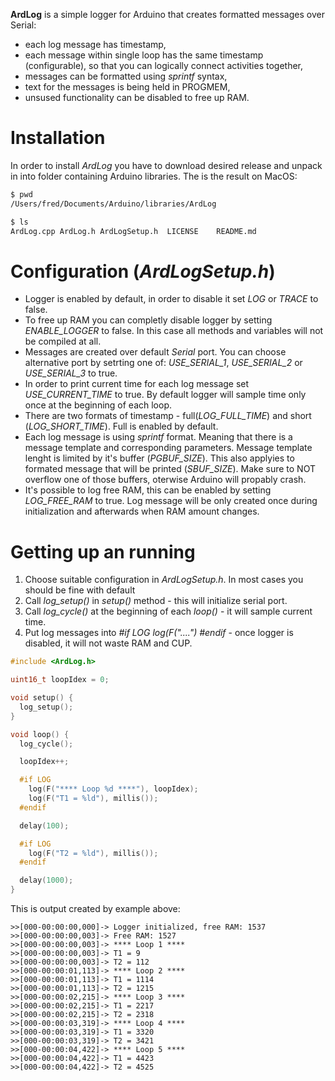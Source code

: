 **ArdLog** is a simple logger for Arduino that creates formatted messages over Serial:
* each log message has timestamp,
* each message within single loop has the same timestamp (configurable), so that you can logically connect activities together,
* messages can be formatted using *sprintf* syntax,
* text for the messages is being held in PROGMEM,
* unsused functionality can be disabled to free up RAM.

# Installation
In order to install *ArdLog* you have to download desired release and unpack in into folder containing Arduino libraries. The is the result on MacOS:
``` bash
$ pwd
/Users/fred/Documents/Arduino/libraries/ArdLog

$ ls
ArdLog.cpp ArdLog.h ArdLogSetup.h  LICENSE    README.md 
```

# Configuration (*ArdLogSetup.h*)
* Logger is enabled by default, in order to disable it set *LOG* or *TRACE* to false.
* To free up RAM you can completly disable logger by setting *ENABLE_LOGGER* to false. In this case all methods and variables will not be compiled at all.
* Messages are created over default *Serial* port. You can choose alternative port by setrting one of: *USE_SERIAL_1*, *USE_SERIAL_2* or *USE_SERIAL_3* to true.
* In order to print current time for each log message set *USE_CURRENT_TIME* to true. By default logger will sample time only once at the beginning of each loop.
* There are two formats of timestamp - full(*LOG_FULL_TIME*) and short (*LOG_SHORT_TIME*). Full  is enabled by default.
* Each log message is using *sprintf* format. Meaning that there is a message template and corresponding parameters. Message template lenght is limited by it's buffer (*PGBUF_SIZE*). This also applyies to formated message that will be printed (*SBUF_SIZE*). Make sure to NOT overflow one of those buffers, oterwise Arduino will propably crash.
* It's possible to log free RAM, this can be enabled by setting *LOG_FREE_RAM* to true. Log message will be only created once during initialization and afterwards when RAM amount changes.

# Getting up an running
1. Choose suitable configuration in *ArdLogSetup.h*. In most cases you should be fine with default
2. Call *log_setup()* in *setup()* method - this will initialize serial port.
3. Call  *log_cycle()* at the beginning of each *loop()* - it will sample current time.
4. Put log messages into *#if LOG log(F("....") #endif* - once logger is disabled, it will not waste RAM and CUP.

```cpp
#include <ArdLog.h>

uint16_t loopIdex = 0;

void setup() {
  log_setup();
}

void loop() {
  log_cycle();

  loopIdex++;

  #if LOG
    log(F("**** Loop %d ****"), loopIdex);
    log(F("T1 = %ld"), millis());
  #endif

  delay(100);

  #if LOG
    log(F("T2 = %ld"), millis());
  #endif

  delay(1000);
}
```

This is output created by example above:
```
>>[000-00:00:00,000]-> Logger initialized, free RAM: 1537
>>[000-00:00:00,003]-> Free RAM: 1527
>>[000-00:00:00,003]-> **** Loop 1 ****
>>[000-00:00:00,003]-> T1 = 9
>>[000-00:00:00,003]-> T2 = 112
>>[000-00:00:01,113]-> **** Loop 2 ****
>>[000-00:00:01,113]-> T1 = 1114
>>[000-00:00:01,113]-> T2 = 1215
>>[000-00:00:02,215]-> **** Loop 3 ****
>>[000-00:00:02,215]-> T1 = 2217
>>[000-00:00:02,215]-> T2 = 2318
>>[000-00:00:03,319]-> **** Loop 4 ****
>>[000-00:00:03,319]-> T1 = 3320
>>[000-00:00:03,319]-> T2 = 3421
>>[000-00:00:04,422]-> **** Loop 5 ****
>>[000-00:00:04,422]-> T1 = 4423
>>[000-00:00:04,422]-> T2 = 4525
```
